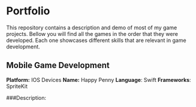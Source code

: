 # Portfolio
This repository contains a description and demo of most of my game projects. Bellow you will find all the games in the order that they were developed. Each one showcases different skills that are relevant in game development.

## Mobile Game Development


**Platform:** IOS Devices
**Name:** Happy Penny
**Language**: Swift 
**Frameworks**: SpriteKit

###Description:
